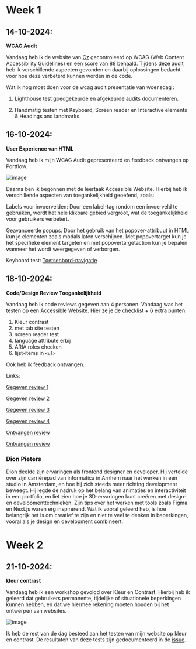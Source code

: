 # Week 1
## 14-10-2024: 
**WCAG Audit**

Vandaag heb ik de website van [Cz](https://www.cz.nl/) gecontroleerd op WCAG (Web Content Accessibility Guidelines) en een score van 88 behaald. Tijdens deze [audit](https://github.com/Saif8599/wcag-audit/wiki/WCAG-Audit) heb ik verschillende aspecten gevonden en daarbij oplossingen bedacht voor hoe deze verbeterd kunnen worden in de code.

Wat ik nog moet doen voor de wcag audit presentatie van woensdag : 

1. Lighthouse test goedgekeurde en afgekeurde audits documenteren.

2. Handmatig testen met Keyboard, Screen reader en Interactive elements & Headings and landmarks.


## 16-10-2024: 
**User Experience van HTML**

Vandaag heb ik mijn WCAG Audit gepresenteerd en feedback ontvangen op Portflow.

![image](https://github.com/user-attachments/assets/4cb0d617-9df3-42e8-90cd-0fcf98bfcd92)

Daarna ben ik begonnen met de leertaak Accessible Website. Hierbij heb ik verschillende aspecten van toegankelijkheid geoefend, zoals:

Labels voor invoervelden: Door een label-tag rondom een invoerveld te gebruiken, wordt het hele klikbare gebied vergroot, wat de toegankelijkheid voor gebruikers verbetert.

Geavanceerde popups: Door het gebruik van het popover-attribuut in HTML kun je elementen zoals modals laten verschijnen. Met popovertarget kun je het specifieke element targeten en met popovertargetaction kun je bepalen wanneer het wordt weergegeven of verborgen.

Keyboard test: [Toetsenbord-navigatie](https://gyazo.com/b650c9c7259edf9b77d1e90e928d1729)

## 18-10-2024: 
**Code/Design Review Toegankelijkheid**

Vandaag heb ik code reviews gegeven aan 4 personen. Vandaag was het testen op een Accessible Website. Hier ze je de [checklist](https://github.com/Saif8599/all-human-accessible-website/blob/main/docs/code-design-review-toegankelijkheid.md) + 6 extra punten.

1. Kleur contrast
2. met tab site testen
3. screen reader test
4. language attribute erbij
5. ARIA roles checken
6. lijst-items in `<ul>`

Ook heb ik feedback ontvangen.

Links:

[Gegeven review 1](https://github.com/Robinwouterson/all-human-accessible-website/issues/4)

[Gegeven review 2](https://github.com/Karima002/all-human-accessible-websites-/issues/2)

[Gegeven review 3](https://github.com/FatimaZelay/the-client-website/issues/12)

[Gegeven review 4](https://github.com/DeBosOs/the-client-website/issues/19)

[Ontvangen review](https://github.com/Saif8599/all-human-accessible-website/issues/7)

[Ontvangen review](https://github.com/Saif8599/all-human-accessible-website/issues/8)


### Dion Pieters

Dion deelde zijn ervaringen als frontend designer en developer. Hij vertelde over zijn carrièrepad van informatica in Arnhem naar het werken in een studio in Amsterdam, en hoe hij zich steeds meer richting development beweegt. Hij legde de nadruk op het belang van animaties en interactiviteit in een portfolio, en liet zien hoe je 3D-ervaringen kunt creëren met design- en developmenttechnieken. Zijn tips over het werken met tools zoals Figma en Next.js waren erg inspirerend. Wat ik vooral geleerd heb, is hoe belangrijk het is om creatief te zijn en niet te veel te denken in beperkingen, vooral als je design en development combineert.

# Week 2
## 21-10-2024: 
**kleur contrast**

Vandaag heb ik een workshop gevolgd over Kleur en Contrast. Hierbij heb ik geleerd dat gebruikers permanente, tijdelijke of situationele beperkingen kunnen hebben, en dat we hiermee rekening moeten houden bij het ontwerpen van websites.

![image](https://github.com/user-attachments/assets/65c180be-449b-40f7-81db-5a8b428315bf)

Ik heb de rest van de dag besteed aan het testen van mijn website op kleur en contrast. De resultaten van deze tests zijn gedocumenteerd in de [issue](https://github.com/Saif8599/all-human-accessible-website/issues/10).

